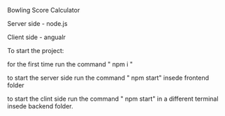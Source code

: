 

Bowling Score Calculator

Server side - node.js

Client side - angualr

To start the project:

for the first time run the command " npm i "

to start the server side run the command " npm start" insede frontend folder

to start the clint side run the command " npm start" in a different terminal insede backend folder.
